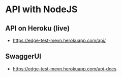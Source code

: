 # API with NodeJS
## API on Heroku (live)
- https://edge-test-mevn.herokuapp.com/api/
## SwaggerUI
- https://edge-test-mevn.herokuapp.com/api-docs